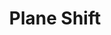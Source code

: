 ---
title: "Plane Shift"
index:
  - plane-shift
permalink: /spells/plane-shift/
tags:
  - Spell
  - 7th Level
  - Conjuration
available_for:
  - Cleric
  - Druid
  - Sorcerer
  - Warlock
  - Wizard
level: "7th Level"
school: "Conjuration"
range: "Touch"
comp:
  - V
  - S
  - M
material: "a forked, metal rod worth at least 250 gp, attuned to a particular plane of existence."
attack: "Melee"
description: |
  You and up to eight willing creatures who link hands in a circle are transported to a different plane of existence. You can specify a target destination in general terms, such as the City of Brass on the Elemental Plane of Fire or the palace of Dispater on the second level of the Nine Hells, and you appear in or near that destination. If you are trying to reach the City of Brass, for example, you might arrive in its Street of Steel, before its Gate of Ashes, or looking at the city from across the Sea of Fire, at the GM's discretion.

  Alternatively, if you know the sigil sequence of a teleportation circle on another plane of existence, this spell can take you to that circle. If the teleportation circle is too small to hold all the creatures you transported, they appear in the closest unoccupied spaces next to the circle.

  You can use this spell to banish an unwilling creature to another plane. Choose a creature within your reach and make a melee spell attack against it. On a hit, the creature must make a charisma saving throw. If the creature fails this save, it is transported to a random location on the plane of existence you specify. A creature so transported must find its own way back to your current plane of existence.
excerpt: "You and up to eight willing creatures who link hands in a circle are transported to a different plane of existence."
source: "Basic Rules"
---